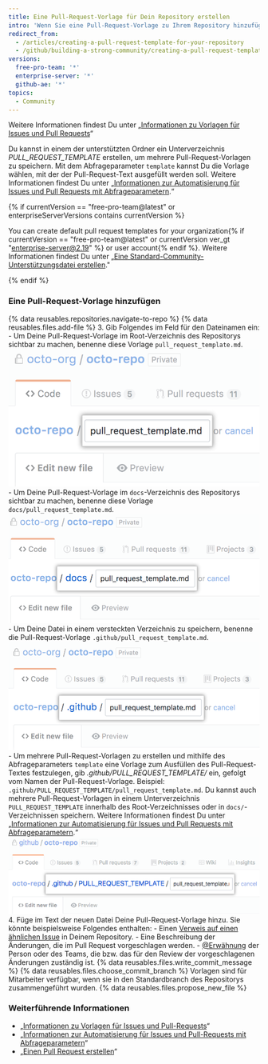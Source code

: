 ```yaml
---
title: Eine Pull-Request-Vorlage für Dein Repository erstellen
intro: 'Wenn Sie eine Pull-Request-Vorlage zu Ihrem Repository hinzufügen, sehen Projektmitarbeiter automatisch den Inhalt der Vorlage im Text des Pull Requests.'
redirect_from:
  - /articles/creating-a-pull-request-template-for-your-repository
  - /github/building-a-strong-community/creating-a-pull-request-template-for-your-repository
versions:
  free-pro-team: '*'
  enterprise-server: '*'
  github-ae: '*'
topics:
  - Community
---
```


Weitere Informationen findest Du unter „[Informationen zu Vorlagen für Issues und Pull Requests](/articles/about-issue-and-pull-request-templates)“

Du kannst in einem der unterstützten Ordner ein Unterverzeichnis *PULL_REQUEST_TEMPLATE* erstellen, um mehrere Pull-Request-Vorlagen zu speichern. Mit dem Abfrageparameter `template` kannst Du die Vorlage wählen, mit der der Pull-Request-Text ausgefüllt werden soll. Weitere Informationen findest Du unter „[Informationen zur Automatisierung für Issues und Pull Requests mit Abfrageparametern](/articles/about-automation-for-issues-and-pull-requests-with-query-parameters).“

{% if currentVersion == "free-pro-team@latest" or enterpriseServerVersions contains currentVersion %}

You can create default pull request templates for your organization{% if currentVersion == "free-pro-team@latest" or currentVersion ver_gt "enterprise-server@2.19" %} or user account{% endif %}. Weitere Informationen findest Du unter „[Eine Standard-Community-Unterstützungsdatei erstellen](/communities/setting-up-your-project-for-healthy-contributions/creating-a-default-community-health-file)."

{% endif %}

### Eine Pull-Request-Vorlage hinzufügen

{% data reusables.repositories.navigate-to-repo %}
{% data reusables.files.add-file %}
3. Gib Folgendes im Feld für den Dateinamen ein:
    -  Um Deine Pull-Request-Vorlage im Root-Verzeichnis des Repositorys sichtbar zu machen, benenne diese Vorlage `pull_request_template.md`. ![Root-VerzeichnisName der neuen Pull-Request-Vorlage im Root-Verzeichnis](/assets/images/help/repository/pr-template-file-name.png)
    - Um Deine Pull-Request-Vorlage im `docs`-Verzeichnis des Repositorys sichtbar zu machen, benenne diese Vorlage `docs/pull_request_template.md`. ![Neue Pull-Request-Vorlage im docs-Verzeichnis](/assets/images/help/repository/pr-template-file-name-docs.png)
    - Um Deine Datei in einem versteckten Verzeichnis zu speichern, benenne die Pull-Request-Vorlage `.github/pull_request_template.md`. ![Neue Pull-Request-Vorlage im ausgeblendeten Verzeichnis](/assets/images/help/repository/pr-template-hidden-directory.png)
    - Um mehrere Pull-Request-Vorlagen zu erstellen und mithilfe des Abfrageparameters `template` eine Vorlage zum Ausfüllen des Pull-Request-Textes festzulegen, gib *.github/PULL_REQUEST_TEMPLATE/* ein, gefolgt vom Namen der Pull-Request-Vorlage. Beispiel: `.github/PULL_REQUEST_TEMPLATE/pull_request_template.md`. Du kannst auch mehrere Pull-Request-Vorlagen in einem Unterverzeichnis `PULL_REQUEST_TEMPLATE` innerhalb des Root-Verzeichnisses oder in `docs/`-Verzeichnissen speichern. Weitere Informationen findest Du unter „[Informationen zur Automatisierung für Issues und Pull Requests mit Abfrageparametern](/articles/about-automation-for-issues-and-pull-requests-with-query-parameters).“ ![Neue Mehrfach-Pull-Request-Vorlage im ausgeblendeten Verzeichnis](/assets/images/help/repository/pr-template-multiple-hidden-directory.png)
4. Füge im Text der neuen Datei Deine Pull-Request-Vorlage hinzu. Sie könnte beispielsweise Folgendes enthalten:
    - Einen [Verweis auf einen ähnlichen Issue](/articles/basic-writing-and-formatting-syntax/#referencing-issues-and-pull-requests) in Deinem Repository.
    - Eine Beschreibung der Änderungen, die im Pull Request vorgeschlagen werden.
    - [@Erwähnung](/articles/basic-writing-and-formatting-syntax/#mentioning-people-and-teams) der Person oder des Teams, die bzw. das für den Review der vorgeschlagenen Änderungen zuständig ist.
{% data reusables.files.write_commit_message %}
{% data reusables.files.choose_commit_branch %} Vorlagen sind für Mitarbeiter verfügbar, wenn sie in den Standardbranch des Repositorys zusammengeführt wurden.
{% data reusables.files.propose_new_file %}

### Weiterführende Informationen

- „[Informationen zu Vorlagen für Issues und Pull-Requests](/articles/about-issue-and-pull-request-templates)“
- „[Informationen zur Automatisierung für Issues und Pull-Requests mit Abfrageparametern](/articles/about-automation-for-issues-and-pull-requests-with-query-parameters)“
- „[Einen Pull Request erstellen](/articles/creating-a-pull-request)“
